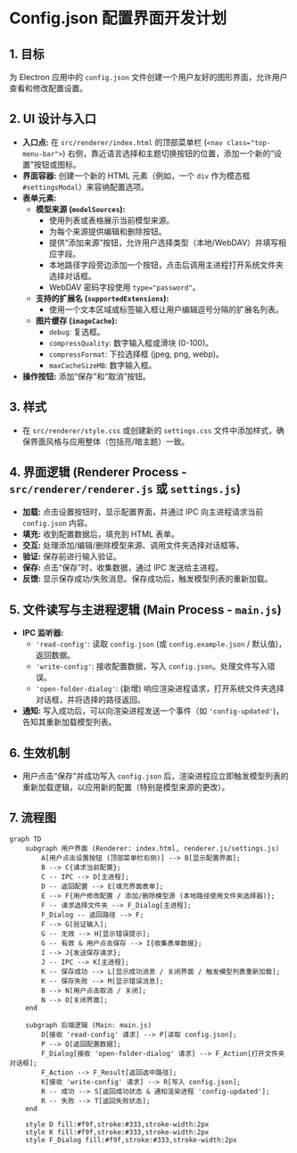 # Config.json 配置界面开发计划

## 1. 目标

为 Electron 应用中的 `config.json` 文件创建一个用户友好的图形界面，允许用户查看和修改配置设置。

## 2. UI 设计与入口

*   **入口点:** 在 `src/renderer/index.html` 的顶部菜单栏 (`<nav class="top-menu-bar">`) 右侧，靠近语言选择和主题切换按钮的位置，添加一个新的“设置”按钮或图标。
*   **界面容器:** 创建一个新的 HTML 元素（例如，一个 `div` 作为模态框 `#settingsModal`）来容纳配置选项。
*   **表单元素:**
    *   **模型来源 (`modelSources`):**
        *   使用列表或表格展示当前模型来源。
        *   为每个来源提供编辑和删除按钮。
        *   提供“添加来源”按钮，允许用户选择类型（本地/WebDAV）并填写相应字段。
        *   本地路径字段旁边添加一个按钮，点击后调用主进程打开系统文件夹选择对话框。
        *   WebDAV 密码字段使用 `type="password"`。
    *   **支持的扩展名 (`supportedExtensions`):**
        *   使用一个文本区域或标签输入框让用户编辑逗号分隔的扩展名列表。
    *   **图片缓存 (`imageCache`):**
        *   `debug`: 复选框。
        *   `compressQuality`: 数字输入框或滑块 (0-100)。
        *   `compressFormat`: 下拉选择框 (jpeg, png, webp)。
        *   `maxCacheSizeMB`: 数字输入框。
*   **操作按钮:** 添加“保存”和“取消”按钮。

## 3. 样式

*   在 `src/renderer/style.css` 或创建新的 `settings.css` 文件中添加样式，确保界面风格与应用整体（包括亮/暗主题）一致。

## 4. 界面逻辑 (Renderer Process - `src/renderer/renderer.js` 或 `settings.js`)

*   **加载:** 点击设置按钮时，显示配置界面，并通过 IPC 向主进程请求当前 `config.json` 内容。
*   **填充:** 收到配置数据后，填充到 HTML 表单。
*   **交互:** 处理添加/编辑/删除模型来源、调用文件夹选择对话框等。
*   **验证:** 保存前进行输入验证。
*   **保存:** 点击“保存”时，收集数据，通过 IPC 发送给主进程。
*   **反馈:** 显示保存成功/失败消息。保存成功后，触发模型列表的重新加载。

## 5. 文件读写与主进程逻辑 (Main Process - `main.js`)

*   **IPC 监听器:**
    *   `'read-config'`: 读取 `config.json` (或 `config.example.json` / 默认值)，返回数据。
    *   `'write-config'`: 接收配置数据，写入 `config.json`。处理文件写入错误。
    *   `'open-folder-dialog'`: (新增) 响应渲染进程请求，打开系统文件夹选择对话框，并将选择的路径返回。
*   **通知:** 写入成功后，可以向渲染进程发送一个事件（如 `'config-updated'`)，告知其重新加载模型列表。

## 6. 生效机制

*   用户点击“保存”并成功写入 `config.json` 后，渲染进程应立即触发模型列表的重新加载逻辑，以应用新的配置（特别是模型来源的更改）。

## 7. 流程图

```mermaid
graph TD
    subgraph 用户界面 (Renderer: index.html, renderer.js/settings.js)
        A[用户点击设置按钮 (顶部菜单栏右侧)] --> B[显示配置界面];
        B --> C{请求当前配置};
        C -- IPC --> D[主进程];
        D -- 返回配置 --> E[填充界面表单];
        E --> F{用户修改配置 / 添加/删除模型源 (本地路径使用文件夹选择器)};
        F -- 请求选择文件夹 --> F_Dialog[主进程];
        F_Dialog -- 返回路径 --> F;
        F --> G[验证输入];
        G -- 无效 --> H[显示错误提示];
        G -- 有效 & 用户点击保存 --> I{收集表单数据};
        I --> J{发送保存请求};
        J -- IPC --> K[主进程];
        K -- 保存成功 --> L[显示成功消息 / 关闭界面 / 触发模型列表重新加载];
        K -- 保存失败 --> M[显示错误消息];
        B --> N[用户点击取消 / 关闭];
        N --> O[关闭界面];
    end

    subgraph 后端逻辑 (Main: main.js)
        D[接收 'read-config' 请求] --> P[读取 config.json];
        P --> Q[返回配置数据];
        F_Dialog[接收 'open-folder-dialog' 请求] --> F_Action[打开文件夹对话框];
        F_Action --> F_Result[返回选中路径];
        K[接收 'write-config' 请求] --> R[写入 config.json];
        R -- 成功 --> S[返回成功状态 & 通知渲染进程 'config-updated'];
        R -- 失败 --> T[返回失败状态];
    end

    style D fill:#f9f,stroke:#333,stroke-width:2px
    style K fill:#f9f,stroke:#333,stroke-width:2px
    style F_Dialog fill:#f9f,stroke:#333,stroke-width:2px